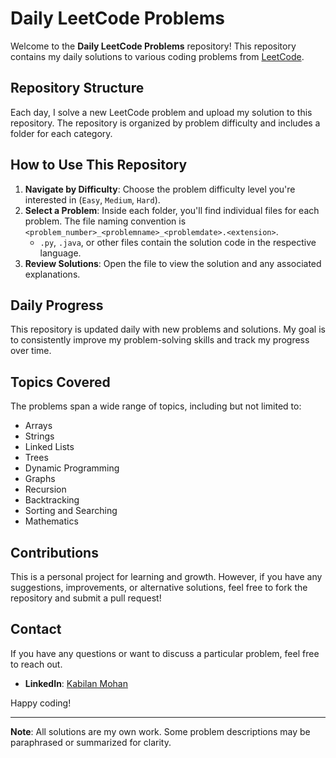 # Daily LeetCode Problems

Welcome to the **Daily LeetCode Problems** repository! This repository contains my daily solutions to various coding problems from [LeetCode](https://leetcode.com/).

## Repository Structure

Each day, I solve a new LeetCode problem and upload my solution to this repository. The repository is organized by problem difficulty and includes a folder for each category.


## How to Use This Repository

1. **Navigate by Difficulty**: Choose the problem difficulty level you're interested in (`Easy`, `Medium`, `Hard`).
2. **Select a Problem**: Inside each folder, you'll find individual files for each problem. The file naming convention is `<problem_number>_<problemname>_<problemdate>.<extension>`.
   - `.py`, `.java`, or other files contain the solution code in the respective language.
3. **Review Solutions**: Open the file to view the solution and any associated explanations.

## Daily Progress

This repository is updated daily with new problems and solutions. My goal is to consistently improve my problem-solving skills and track my progress over time.

## Topics Covered

The problems span a wide range of topics, including but not limited to:
- Arrays
- Strings
- Linked Lists
- Trees
- Dynamic Programming
- Graphs
- Recursion
- Backtracking
- Sorting and Searching
- Mathematics

## Contributions

This is a personal project for learning and growth. However, if you have any suggestions, improvements, or alternative solutions, feel free to fork the repository and submit a pull request!

## Contact

If you have any questions or want to discuss a particular problem, feel free to reach out.

- **LinkedIn**: [Kabilan Mohan](https://www.linkedin.com/in/kabilan-mohan-a7375025a/)

Happy coding!

---

**Note**: All solutions are my own work. Some problem descriptions may be paraphrased or summarized for clarity.

